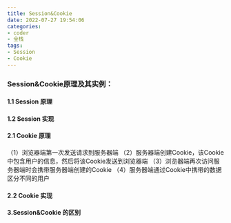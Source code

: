 ```yaml
---
title: Session&Cookie
date: 2022-07-27 19:54:06
categories:
- coder
- 全栈
tags:
- Session
- Cookie
---
```


### Session&Cookie原理及其实例：

#### 1.1 Session 原理



#### 1.2 Session 实现



#### 2.1 Cookie 原理

（1）浏览器端第一次发送请求到服务器端
		（2）服务器端创建Cookie，该Cookie中包含用户的信息，然后将该Cookie发送到浏览器端
		（3）浏览器端再次访问服务器端时会携带服务器端创建的Cookie
		（4）服务器端通过Cookie中携带的数据区分不同的用户

#### 2.2 Cookie 实现



#### 3.Session&Cookie 的区别



